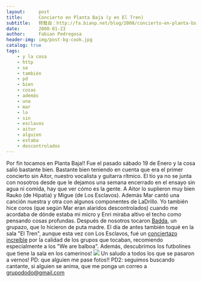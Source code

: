 ```yaml
---
layout:     post
title:      Concierto en Planta Baja (y en El Tren)
subtitle:   转载自：http://fa.bianp.net/blog/2008/concierto-en-planta-baja-y-en-el-tren/
date:       2008-01-23
author:     Fabian Pedregosa
header-img: img/post-bg-cook.jpg
catalog: true
tags:
    - y la cosa
    - http
    - se
    - también
    - pd
    - bien
    - cosas
    - además
    - una
    - mar
    - lo
    - sin
    - esclavos
    - aitor
    - alguien
    - estaba
    - descontrolados
---
```


Por fin tocamos en Planta Baja!! Fue el pasado sábado 19 de Enero y la
cosa salió bastante bien. Bastante bien teniendo en cuenta que era el
primer concierto sin Aitor, nuestro vocalista y guitarra rítmico. El tío
ya no se junta con nosotros desde que le dejamos una semana encerrado en
el ensayo sin agua ni comida, hay que ver cómo es la gente. A Aitor lo
suplieron muy bien Rauko (de Hipatia) y Migue (de Los Esclavos). Además
Mar cantó una canción nuestra y otra con algunos componentes de
LaDrillo. Yo también hice coros (que según Mar eran alaridos
descontrolados) cuando me acordaba de dónde estaba mi micro y Enri
miraba altivo el techo como pensando cosas profundas. Después de
nosotros tocaron [Badda](http://www.myspace.com/baddagranada), un grupazo, que lo hicieron de puta madre. El
día de antes también toqué en la sala "El Tren", aunque esta vez con Los
Esclavos, fué un [conciertazo increíble](http://www.fotolog.com/losesclavos/42404136) por la calidad de los grupos
que tocaban, recomiendo especialmente a los "We are balboa". Además,
descubrimos los futbolines que tiene la sala en los camerinos!
![](http://sp7.fotologs.net/photo/39/9/102/losesclavos/1201018212_f.jpg)
 Un saludo a todos los que se pasaron a vernos! PD: que
alguien me pase fotos!! PD2: seguimos buscando cantante, si alguien se
anima, que me ponga un correo a [grupododo@gmail.com](mailto:grupododo@gmail.com)
